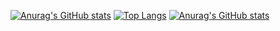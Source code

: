 [![Anurag's GitHub stats](https://github-readme-stats.vercel.app/api?username=Kihh)](https://github.com/anuraghazra/github-readme-stats)
[![Top Langs](https://github-readme-stats.vercel.app/api/top-langs/?username=anuraghazra)](https://github.com/anuraghazra/github-readme-stats)
[![Anurag's GitHub stats](https://github-readme-stats.vercel.app/api/pin?username=Kihh&hide=contribs,prs&repo=MFBL)](https://github.com/anuraghazra/github-readme-stats)

